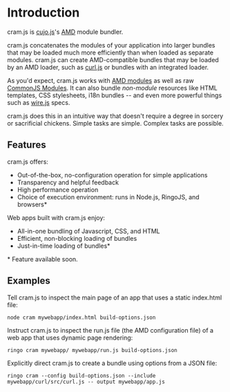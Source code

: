 # Introduction

cram.js is [cujo.js](http://cujojs.com)'s [AMD](https://github.com/amdjs/amdjs-api/wiki) module bundler.

cram.js concatenates the modules of your application into larger bundles that may be loaded much more efficiently than when loaded as separate modules.  cram.js can create AMD-compatible bundles that may be loaded by an AMD loader, such as [curl.js](https://github.com/cujojs/curl) or bundles with an integrated loader.

As you'd expect, cram.js works with [AMD modules](https://github.com/amdjs/amdjs-api/wiki/AMD) as well as raw [CommonJS Modules](http://wiki.commonjs.org/wiki/Modules/1.1).  It can also bundle *non-module* resources like HTML templates, CSS stylesheets, i18n bundles -- and even more powerful things such as [wire.js](https://github.com/cujojs/wire) specs.

cram.js does this in an intuitive way that doesn't require a degree in sorcery or sacrificial chickens.  Simple tasks are simple.  Complex tasks are possible.

## Features

cram.js offers:

* Out-of-the-box, no-configuration operation for simple applications
* Transparency and helpful feedback
* High performance operation
* Choice of execution environment: runs in Node.js, RingoJS, and browsers*

Web apps built with cram.js enjoy:

* All-in-one bundling of Javascript, CSS, and HTML
* Efficient, non-blocking loading of bundles
* Just-in-time loading of bundles*

\* Feature available soon.

## Examples

Tell cram.js to inspect the main page of an app that uses a static index.html file:

`node cram mywebapp/index.html build-options.json`

Instruct cram.js to inspect the run.js file (the AMD configuration file) of a web app that uses dynamic page rendering:

`ringo cram mywebapp/ mywebapp/run.js build-options.json`

Explicitly direct cram.js to create a bundle using options from a JSON file:

`ringo cram --config build-options.json --include mywebapp/curl/src/curl.js -- output mywebapp/app.js`

